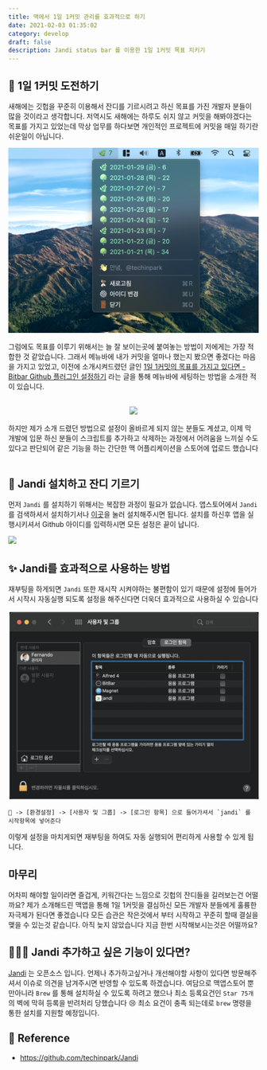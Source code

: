 ```yaml
---
title: 맥에서 1일 1커밋 관리를 효과적으로 하기
date: 2021-02-03 01:35:02
category: develop
draft: false
description: Jandi status bar 를 이용한 1일 1커밋 목표 지키기
---
```


## 🌱 1일 1커밋 도전하기 


새해에는 깃헙을 꾸준히 이용해서 잔디를 기르시려고 하신 목표를 가진 개발자 분들이 많을 것이라고 생각합니다. 
저역시도 새해에는 하루도 쉬지 않고 커밋을 해봐야겠다는 목표를 가지고 있었는데 막상 업무를 하다보면 개인적인 프로젝트에 커밋을 매일 하기란 쉬운일이 아닙니다.  

![](../../assets/2021-02-03/statusbar.png)

그럼에도 목표를 이루기 위해서는 늘 잘 보이는곳에 붙여놓는 방법이 저에게는 가장 적합한 것 같았습니다. 
그래서 메뉴바에 내가 커밋을 얼마나 했는지 봤으면 좋겠다는 마음을 가지고 있었고, 이전에 소개시켜드렸던 글인 
[1일 1커밋의 목표를 가지고 있다면 - Bitbar Github 플러그인 설정하기](https://fernando.kr/develop/2020-01-11-github-contributions/) 라는 글을 통해 메뉴바에 세팅하는 방법을 소개한 적이 있습니다. 
<br><br>

<p style="text-align:center">
<img src="https://media.giphy.com/media/3o85xxUdeHWUY0G0IE/giphy.gif">
</p>

하지만 제가 소개 드렸던 방법으로 설정이 올바르게 되지 않는 분들도 계셨고, 이제 막 개발에 입문 하신 분들이 스크립트를 추가하고 삭제하는 과정에서 어려움을 느끼실 수도 있다고 판단되어 같은 기능을 하는 간단한 맥 어플리케이션을 스토어에 업로드 했습니다 
<br><br>
## 🌳 Jandi 설치하고 잔디 기르기 

먼저 `Jandi` 를 설치하기 위해서는 복잡한 과정이 필요가 없습니다. 
앱스토어에서 `Jandi` 를 검색하셔서 설치하기서나 [이곳](https://apple.co/36xa0df)을 눌러 설치해주시면 됩니다. 
설치를 하신후 앱을 실행시키셔서 Github 아이디를 입력하시면 모든 설정은 끝이 납니다. 

![](../../assets/2021-02-03/username-input.png)


## ✨ Jandi를 효과적으로 사용하는 방법 

재부팅을 하게되면 `Jandi` 또한 재시작 시켜야하는 불편함이 있기 때문에 설정에 들어가서 시작시 자동실행 되도록 설정을 해주신다면 더욱더 효과적으로 사용하실 수 있습니다 

![](../../assets/2021-02-03/login-setting.png)

```
 -> [환경설정] -> [사용자 및 그룹] -> [로그인 항목] 으로 들어가셔서 `jandi` 를 시작항목에 넣어준다
```

이렇게 설정을 마치게되면 재부팅을 하여도 자동 실행되어 편리하게 사용할 수 있게 됩니다. 


## 마무리

어차피 해야할 일이라면 즐겁게, 키워간다는 느낌으로 깃헙의 잔디들을 길러보는건 어떨까요? 
제가 소개해드린 맥앱을 통해 1일 1커밋을 결심하신 모든 개발자 분들에게 훌륭한 자극제가 된다면 좋겠습니다 
모든 습관은 작은것에서 부터 시작하고 꾸준히 할때 결실을 맺을 수 있는것 같습니다. 
아직 늦지 않았습니다 지금 한번 시작해보시는것은 어떨까요? 


## 🤷🏻‍♂️ Jandi 추가하고 싶은 기능이 있다면? 

[Jandi](https://github.com/techinpark/Jandi) 는 오픈소스 입니다. 언제나 추가하고싶거나 개선해야할 사항이 있다면 방문해주셔서 이슈로 의견을 남겨주시면 반영할 수 있도록 하겠습니다. 여담으로 맥앱스토어 뿐만아니라 `Brew` 를 통해 설치하실 수 있도록 하려고 했으나 최소 등록요건인 `Star 75개` 의 벽에 막혀 등록을 반려처리 당했습니다 😢
최소 요건이 충족 되는데로 `brew` 명령을 통한 설치를 지원할 예정입니다.  


## 🔗 Reference 

- https://github.com/techinpark/Jandi




